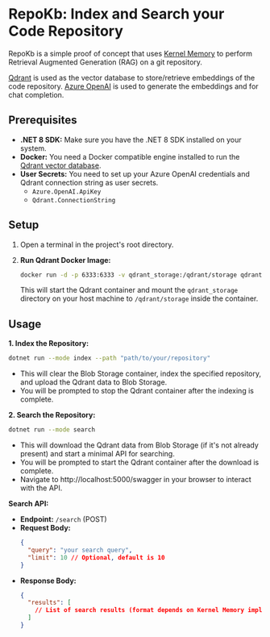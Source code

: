 # RepoKb: Index and Search your Code Repository

RepoKb is a simple proof of concept that uses [Kernel Memory](https://microsoft.github.io/kernel-memory) to perform Retrieval Augmented Generation (RAG) on a git repository.

[Qdrant](https://qdrant.tech/) is used as the vector database to store/retrieve embeddings of the code repository.
[Azure OpenAI](https://azure.microsoft.com/en-us/products/cognitive-services/openai-service) is used to generate the embeddings and for chat completion.

## Prerequisites

- **.NET 8 SDK:** Make sure you have the .NET 8 SDK installed on your system.
- **Docker:** You need a Docker compatible engine installed to run the [Qdrant vector database](https://qdrant.tech/documentation/quickstart/).
- **User Secrets:** You need to set up your Azure OpenAI credentials and Qdrant connection string as user secrets.
  - `Azure.OpenAI.ApiKey`
  - `Qdrant.ConnectionString`

## Setup

1. Open a terminal in the project's root directory.
2. **Run Qdrant Docker Image:**
   ```bash
   docker run -d -p 6333:6333 -v qdrant_storage:/qdrant/storage qdrant/qdrant
   ```
   
   This will start the Qdrant container and mount the `qdrant_storage` directory on your host machine to `/qdrant/storage` inside the container.

## Usage

**1. Index the Repository:**

   ```bash
   dotnet run --mode index --path "path/to/your/repository"
   ```
- This will clear the Blob Storage container, index the specified repository, and upload the Qdrant data to Blob Storage.
- You will be prompted to stop the Qdrant container after the indexing is complete.

**2. Search the Repository:**

   ```bash
   dotnet run --mode search
   ```
- This will download the Qdrant data from Blob Storage (if it's not already present) and start a minimal API for searching.
- You will be prompted to start the Qdrant container after the download is complete.
- Navigate to http://localhost:5000/swagger in your browser to interact with the API.

**Search API:**

- **Endpoint:** `/search` (POST)
- **Request Body:**
  ```json
  {
    "query": "your search query",
    "limit": 10 // Optional, default is 10
  }
  ```
- **Response Body:**
  ```json
  {
    "results": [
      // List of search results (format depends on Kernel Memory implementation)
    ]
  }
  ```